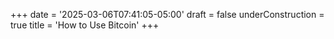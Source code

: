 +++
date = '2025-03-06T07:41:05-05:00'
draft = false
underConstruction = true
title = 'How to Use Bitcoin'
+++
